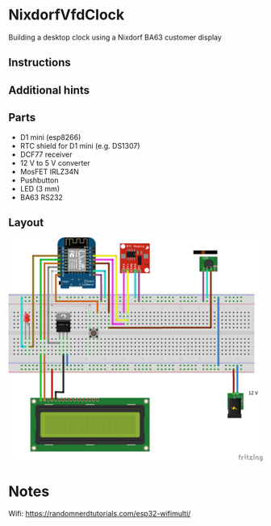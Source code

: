 # NixdorfVfdClock
Building a desktop clock using a Nixdorf BA63 customer display

## Instructions

## Additional hints

## Parts
- D1 mini (esp8266)
- RTC shield for D1 mini (e.g. DS1307)
- DCF77 receiver
- 12 V to 5 V converter
- MosFET IRLZ34N
- Pushbutton
- LED (3 mm)
- BA63 RS232

## Layout
![Fritzing layout.](fritzing_sketch.png)

# Notes
Wifi: https://randomnerdtutorials.com/esp32-wifimulti/
